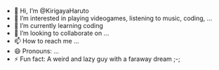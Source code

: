 - 👋 Hi, I’m @KirigayaHaruto
- 👀 I’m interested in playing videogames, listening to music, coding, ...
- 🌱 I’m currently learning coding
- 💞️ I’m looking to collaborate on ...
- 📫 How to reach me ...
- 😄 Pronouns: ...
- ⚡ Fun fact: A weird and lazy guy with a faraway dream ;-;

<!---
KirigayaHaruto/KirigayaHaruto is a ✨ special ✨ repository because its `README.md` (this file) appears on your GitHub profile.
You can click the Preview link to take a look at your changes.
--->
